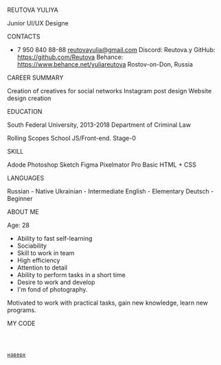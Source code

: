 REUTOVA YULIYA

Junior UI/UX Designe

CONTACTS

+ 7 950 840 88-88
reutovayulia@gmail.com
Discord: Reutova.y 
GitHub: https://github.com/Reutova
Behance: https://www.behance.net/yuliareutova
Rostov-on-Don, Russia

CAREER SUMMARY

Creation of creatives for social networks
Instagram post design
Website design creation

EDUCATION

South Federal University, 2013-2018
Department of Criminal Law

Rolling Scopes School
JS/Front-end. Stage-0

SKILL

Adode Photoshop
Sketch
Figma
Pixelmator Pro
Basic HTML + CSS

LANGUAGES

Russian - Native
Ukrainian - Intermediate
English - Elementary
Deutsch - Beginner

        
ABOUT ME

Age: 28
- Ability to fast self-learning
- Sociability
- Skill to work in team
- High efficiency
- Attention to detail
- Ability to perform tasks in a short time
- Desire to work and develop
- I'm fond of photography. 

Motivated to work with practical tasks, gain new knowledge, learn new programs.

MY CODE

<pre>                           
<code>
<div class="top">
<a title="наверх" href="#header">наверх</a>
</div>
</code>
</pre>
